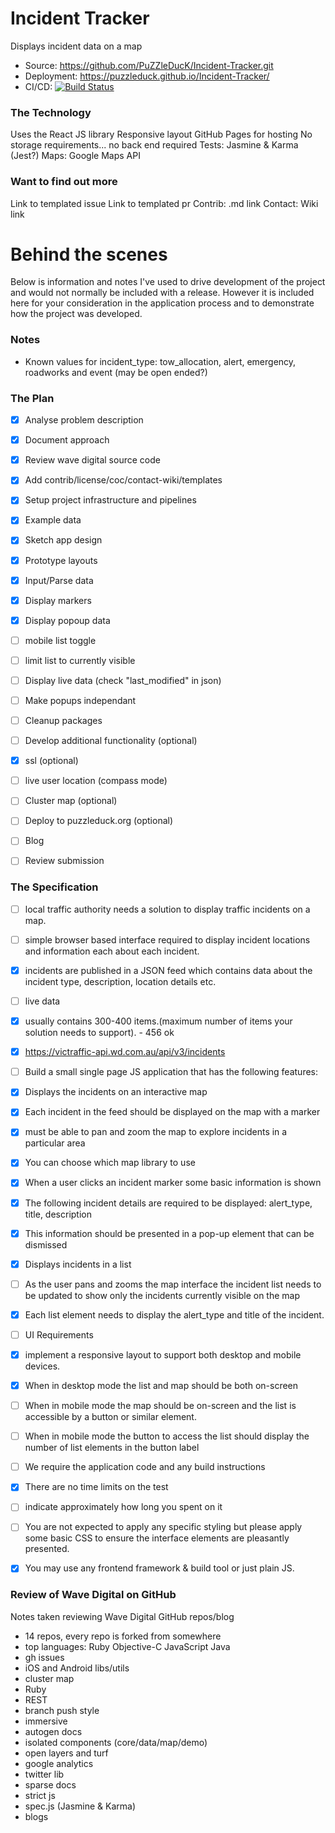 
# Incident Tracker

Displays incident data on a map

- Source: https://github.com/PuZZleDucK/Incident-Tracker.git
- Deployment: https://puzzleduck.github.io/Incident-Tracker/
- CI/CD: [![Build Status](https://travis-ci.org/PuZZleDucK/Incident-Tracker.svg?branch=master)](https://travis-ci.org/PuZZleDucK/Incident-Tracker)


### The Technology

Uses the React JS library
Responsive layout
GitHub Pages for hosting
No storage requirements... no back end required
Tests: Jasmine & Karma (Jest?)
Maps: Google Maps API


### Want to find out more

Link to templated issue
Link to templated pr
Contrib: .md link
Contact: Wiki link


# Behind the scenes

Below is information and notes I've used to drive development of the project and would not normally be included with a release. However it is included here for your consideration in the application process and to demonstrate how the project was developed.

### Notes

- Known values for incident_type: tow_allocation, alert, emergency, roadworks and event (may be open ended?)

### The Plan

- [x] Analyse problem description
- [x] Document approach
- [x] Review wave digital source code
- [x] Add contrib/license/coc/contact-wiki/templates
- [x] Setup project infrastructure and pipelines
- [x] Example data
- [x] Sketch app design
- [x] Prototype layouts
- [x] Input/Parse data
- [x] Display markers
- [x] Display popoup data
- [ ] mobile list toggle
- [ ] limit list to currently visible
- [ ] Display live data (check "last_modified" in json)
- [ ] Make popups independant
- [ ] Cleanup packages
- [ ] Develop additional functionality (optional)
- [x] ssl (optional)
- [ ] live user location (compass mode)
- [ ] Cluster map (optional)
- [ ] Deploy to puzzleduck.org (optional)
- [ ] Blog
- [ ] Review submission


### The Specification

- [ ] local traffic authority needs a solution to display traffic incidents on a map.
- [ ] simple browser based interface required to display incident locations and information each about each incident.
- [x] incidents are published in a JSON feed which contains data about the incident type, description, location details etc.
- [ ] live data
- [x] usually contains 300-400 items.(maximum number of items your solution needs to support). - 456 ok

- [x] https://victraffic-api.wd.com.au/api/v3/incidents
- [ ] Build a small single page JS application that has the following features:

- [x] Displays the incidents on an interactive map
- [x] Each incident in the feed should be displayed on the map with a marker
- [x] must be able to pan and zoom the map to explore incidents in a particular area
- [x] You can choose which map library to use
- [x] When a user clicks an incident marker some basic information is shown
- [x] The following incident details are required to be displayed: alert_type, title, description
- [x] This information should be presented in a pop-up element that can be dismissed

- [x] Displays incidents in a list
- [ ] As the user pans and zooms the map interface the incident list needs to be updated to show only the incidents currently visible on the map
- [x] Each list element needs to display the alert_type and title of the incident.

- [ ] UI Requirements
- [x] implement a responsive layout to support both desktop and mobile devices.
- [x] When in desktop mode the list and map should be both on-screen
- [ ] When in mobile mode the map should be on-screen and the list is accessible by a button or similar element.
- [ ] When in mobile mode the button to access the list should display the number of list elements in the button label

- [ ] We require the application code and any build instructions
- [x] There are no time limits on the test
- [ ] indicate approximately how long you spent on it
- [ ] You are not expected to apply any specific styling but please apply some basic CSS to ensure the interface elements are pleasantly presented.
- [x] You may use any frontend framework & build tool or just plain JS.


### Review of Wave Digital on GitHub

Notes taken reviewing Wave Digital GitHub repos/blog

- 14 repos, every repo is forked from somewhere
- top languages: Ruby Objective-C JavaScript Java
- gh issues
- iOS and Android libs/utils
- cluster map
- Ruby
- REST
- branch push style
- immersive
- autogen docs
- isolated components (core/data/map/demo)
- open layers and turf
- google analytics
- twitter lib
- sparse docs
- strict js
- spec.js (Jasmine & Karma)
- blogs
